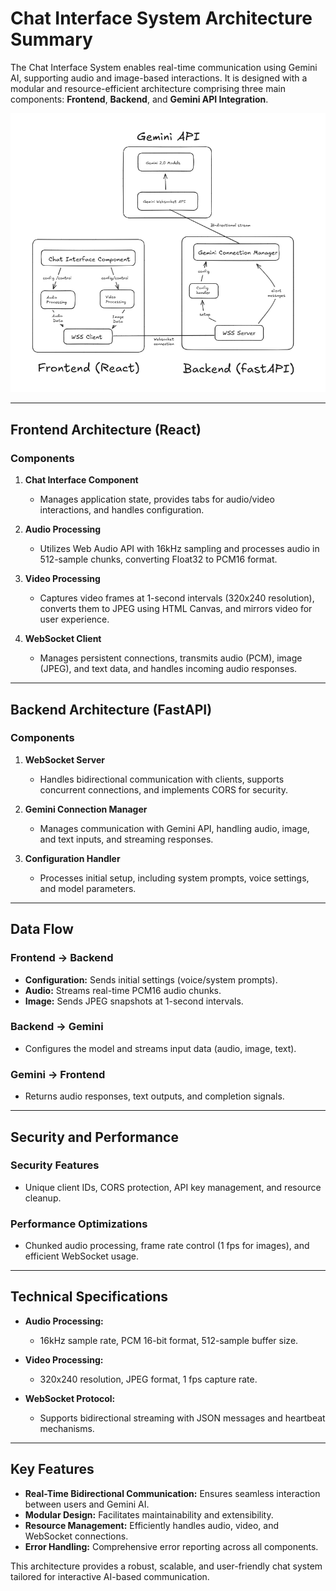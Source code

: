 # Chat Interface System Architecture Summary

The Chat Interface System enables real-time communication using Gemini AI, supporting audio and image-based interactions. It is designed with a modular and resource-efficient architecture comprising three main components: **Frontend**, **Backend**, and **Gemini API Integration**.

![Image: Architecture](images/arch.png)


---

## Frontend Architecture (React)

### Components
1. **Chat Interface Component**  
   - Manages application state, provides tabs for audio/video interactions, and handles configuration.  

2. **Audio Processing**  
   - Utilizes Web Audio API with 16kHz sampling and processes audio in 512-sample chunks, converting Float32 to PCM16 format.

3. **Video Processing**  
   - Captures video frames at 1-second intervals (320x240 resolution), converts them to JPEG using HTML Canvas, and mirrors video for user experience.

4. **WebSocket Client**  
   - Manages persistent connections, transmits audio (PCM), image (JPEG), and text data, and handles incoming audio responses.

---

## Backend Architecture (FastAPI)

### Components
1. **WebSocket Server**  
   - Handles bidirectional communication with clients, supports concurrent connections, and implements CORS for security.

2. **Gemini Connection Manager**  
   - Manages communication with Gemini API, handling audio, image, and text inputs, and streaming responses.

3. **Configuration Handler**  
   - Processes initial setup, including system prompts, voice settings, and model parameters.

---

## Data Flow

### Frontend → Backend
- **Configuration:** Sends initial settings (voice/system prompts).  
- **Audio:** Streams real-time PCM16 audio chunks.  
- **Image:** Sends JPEG snapshots at 1-second intervals.

### Backend → Gemini
- Configures the model and streams input data (audio, image, text).

### Gemini → Frontend
- Returns audio responses, text outputs, and completion signals.

---

## Security and Performance

### Security Features
- Unique client IDs, CORS protection, API key management, and resource cleanup.

### Performance Optimizations
- Chunked audio processing, frame rate control (1 fps for images), and efficient WebSocket usage.

---

## Technical Specifications

- **Audio Processing:**  
  - 16kHz sample rate, PCM 16-bit format, 512-sample buffer size.

- **Video Processing:**  
  - 320x240 resolution, JPEG format, 1 fps capture rate.

- **WebSocket Protocol:**  
  - Supports bidirectional streaming with JSON messages and heartbeat mechanisms.

---

## Key Features

- **Real-Time Bidirectional Communication:** Ensures seamless interaction between users and Gemini AI.  
- **Modular Design:** Facilitates maintainability and extensibility.  
- **Resource Management:** Efficiently handles audio, video, and WebSocket connections.  
- **Error Handling:** Comprehensive error reporting across all components.

This architecture provides a robust, scalable, and user-friendly chat system tailored for interactive AI-based communication.
